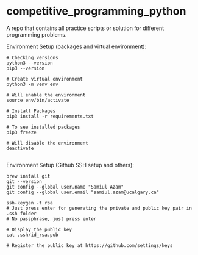 # competitive_programming_python
A repo that contains all practice scripts or solution for different programming problems.




Environment Setup (packages and virtual environment):

```
# Checking versions
python3 --version
pip3 --version

# Create virtual environment
python3 -m venv env

# Will enable the environment
source env/bin/activate

# Install Packages
pip3 install -r requirements.txt

# To see installed packages
pip3 freeze

# Will disable the environment
deactivate 
 
```

Environment Setup (Github SSH setup and others):

```
brew install git
git --version
git config --global user.name "Samiul Azam"
git config --global user.email "samiul.azam@ucalgary.ca"

ssh-keygen -t rsa
# Just press enter for generating the private and public key pair in .ssh folder
# No passphrase, just press enter

# Display the public key
cat .ssh/id_rsa.pub

# Register the public key at https://github.com/settings/keys
```

